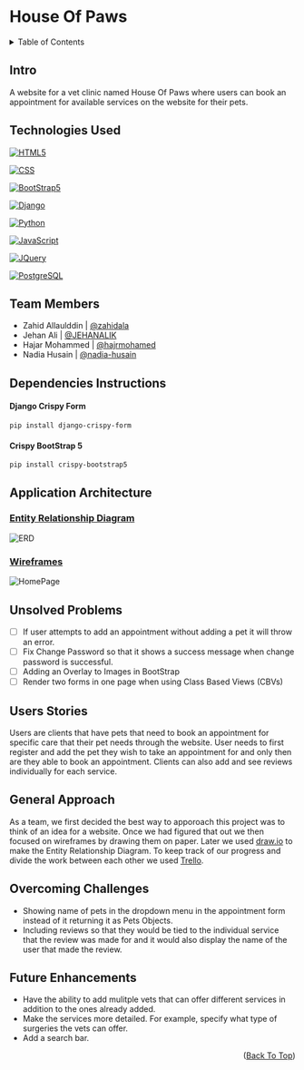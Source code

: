<a name="readme-top"></a>

# House Of Paws

<!-- TABLE OF CONTENTS -->
<details>
  <summary>Table of Contents</summary>
  <ol>
    <li><a href="#intro">Intro</a></li>
    <li><a href="#technologies-used">Technologies Used</a></li>
    <li><a href="#team-members">Team Members</a></li>
    <li><a href="#dependencies-instructions">Dependencies Instructions</a></li>
    <li><a href="#application-architecture">Application Architecture</a></li>
    <ul>
        <li><a href="#entity-relationship-diagram">Entity Relationship Diagram</a></li>
        <li><a href="#wireframes">Wireframes</a></li>
    </ul>
    <li><a href="#unsolved-problems">Unsolved Problems</a></li>
    <li><a href="#users-stories">Users Stories</a></li>
    <li><a href="#general-approach">General Approach</a></li>
    <li><a href="#overcoming-challenges">Overcoming Challenges</a></li>
    <li><a href="#future-enhancements">Future Enhancements</a></li>
  </ol>
</details>

## Intro

A website for a vet clinic named House Of Paws where users can book an appointment for available services on the website for their pets. 

## Technologies Used

[![HTML5](https://img.shields.io/badge/HTML-239120?style=for-the-badge&logo=html5&logoColor=white)](https://en.wikipedia.org/wiki/HTML)

[![CSS](https://img.shields.io/badge/CSS-239120?&style=for-the-badge&logo=css3&logoColor=white)](https://en.wikipedia.org/wiki/CSS)

[![BootStrap5](https://img.shields.io/badge/Bootstrap-563D7C?style=for-the-badge&logo=bootstrap&logoColor=white)](https://www.getbootstrap.com)

[![Django](https://img.shields.io/badge/Django-092E20?style=for-the-badge&logo=django&logoColor=white)](https://www.djangoproject.com/)

[![Python](https://img.shields.io/badge/Python-3776AB?style=for-the-badge&logo=python&logoColor=white)](https://www.python.org/)

[![JavaScript](https://img.shields.io/badge/JavaScript-F7DF1E?style=for-the-badge&logo=javascript&logoColor=black)](https://developer.mozilla.org/en-US/docs/Web/JavaScript)

[![JQuery](https://img.shields.io/badge/jQuery-0769AD?style=for-the-badge&logo=jquery&logoColor=white)](https://jquery.com/)

[![PostgreSQL](https://img.shields.io/badge/PostgreSQL-316192?style=for-the-badge&logo=postgresql&logoColor=white)](https://www.postgresql.org/)

## Team Members

- Zahid Allaulddin | [@zahidala](https://github.com/zahidala)
- Jehan Ali | [@JEHANALIK](https://github.com/JEHANALIK)
- Hajar Mohammed | [@hajrmohamed](https://github.com/hajrmohamed)
- Nadia Husain | [@nadia-husain](https://github.com/nadia-husain)

## Dependencies Instructions

#### Django Crispy Form 

```
pip install django-crispy-form
```

#### Crispy BootStrap 5

```
pip install crispy-bootstrap5
```

## Application Architecture

### <ins>Entity Relationship Diagram</ins>

![ERD](https://i.imgur.com/P5SPJgp.jpg)

### <ins>Wireframes</ins>

![HomePage](https://i.imgur.com/CDftI3e.png)

## Unsolved Problems

- [ ] If user attempts to add an appointment without adding a pet it will throw an error.
- [ ] Fix Change Password so that it shows a success message when change password is successful.
- [ ] Adding an Overlay to Images in BootStrap
- [ ] Render two forms in one page when using Class Based Views (CBVs)

## Users Stories

Users are clients that have pets that need to book an appointment for specific care that their pet needs through the website. User needs to first register and add the pet they wish to take an appointment for and only then are they able to book an appointment. Clients can also add and see reviews individually for each service.

## General Approach

As a team, we first decided the best way to apporoach this project was to think of an idea for a website. Once we had figured that out we then focused on wireframes by drawing them on paper. Later we used [draw.io](draw.io) to make the Entity Relationship Diagram. To keep track of our progress and divide the work between each other we used [Trello](https://trello.com/).

## Overcoming Challenges

- Showing name of pets in the dropdown menu in the appointment form instead of it returning it as Pets Objects.
- Including reviews so that they would be tied to the individual service that the review was made for and it would also display the name of the user that made the review.

## Future Enhancements

- Have the ability to add mulitple vets that can offer different services in addition to the ones already added.
- Make the services more detailed. For example, specify what type of surgeries the vets can offer.
- Add a search bar. 

<p align="right">(<a href="#readme-top">Back To Top</a>)</p>